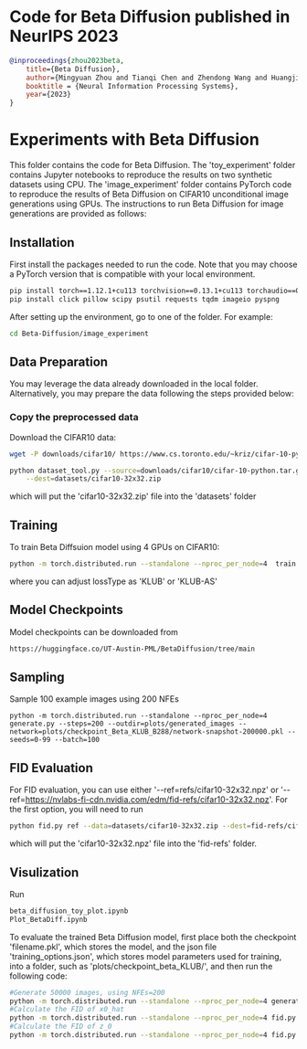 # Code for Beta Diffusion published in NeurIPS 2023

```bibtex
@inproceedings{zhou2023beta,
    title={Beta Diffusion},
    author={Mingyuan Zhou and Tianqi Chen and Zhendong Wang and Huangjie Zheng},
    booktitle = {Neural Information Processing Systems},
    year={2023}
}
```

# Experiments with Beta Diffusion

This folder contains the code for Beta Diffusion. The 'toy_experiment' folder contains Jupyter notebooks to reproduce the results on two synthetic datasets using CPU. The 'image_experiment' folder contains PyTorch code to reproduce the results of Beta Diffusion on CIFAR10 unconditional image generations using GPUs. The instructions to run Beta Diffusion for image generations are provided as follows:

## Installation

First install the packages needed to run the code. Note that you may choose a PyTorch version that is compatible with your local environment. 

```sh
pip install torch==1.12.1+cu113 torchvision==0.13.1+cu113 torchaudio==0.12.1 --extra-index-url https://download.pytorch.org/whl/cu113
pip install click pillow scipy psutil requests tqdm imageio pyspng
```
After setting up the environment, go to one of the folder. For example:
```sh
cd Beta-Diffusion/image_experiment
```

## Data Preparation
You may leverage the data already downloaded in the local folder. Alternatively, you may prepare the data following the steps provided below:


### Copy the preprocessed data
Download the CIFAR10 data:
```sh
wget -P downloads/cifar10/ https://www.cs.toronto.edu/~kriz/cifar-10-python.tar.gz

python dataset_tool.py --source=downloads/cifar10/cifar-10-python.tar.gz \
    --dest=datasets/cifar10-32x32.zip
```
which will put the 'cifar10-32x32.zip' file into the 'datasets' folder 


## Training
To train Beta Diffsuion model using 4 GPUs on CIFAR10:

```bash
python -m torch.distributed.run --standalone --nproc_per_node=4  train.py --outdir=betadiff-train-runs/ --data=datasets/cifar10-32x32.zip --cond=False --arch=ddpmpp --batch=512 --precond=betadiff --lr=2e-4 --Shift=0.60 --Scale=0.39 --sigmoid_start=10 --sigmoid_end=-13 --sigmoid_power=1 --lossType='KLUB' --eta=10000
```
where you can adjust lossType as 'KLUB' or 'KLUB-AS' 

## Model Checkpoints

Model checkpoints can be downloaded from 
```sh
https://huggingface.co/UT-Austin-PML/BetaDiffusion/tree/main
```
## Sampling 
Sample 100 example images using 200 NFEs
```
python -m torch.distributed.run --standalone --nproc_per_node=4 generate.py --steps=200 --outdir=plots/generated_images --network=plots/checkpoint_Beta_KLUB_B288/network-snapshot-200000.pkl --seeds=0-99 --batch=100
```


## FID Evaluation

For FID evaluation, you can use either '--ref=refs/cifar10-32x32.npz' or '--ref=https://nvlabs-fi-cdn.nvidia.com/edm/fid-refs/cifar10-32x32.npz'. For the first option, you will need to run
```sh
python fid.py ref --data=datasets/cifar10-32x32.zip --dest=fid-refs/cifar10-32x32.npz
```
which will put the 'cifar10-32x32.npz' file into the 'fid-refs' folder.

## Visulization

Run 
```sh
beta_diffusion_toy_plot.ipynb
Plot_BetaDiff.ipynb
```

To evaluate the trained Beta Diffusion model, first place both the checkpoint 'filename.pkl', which stores the model, and the json file 'training_options.json', which stores model parameters used for training, into a folder, such as 'plots/checkpoint_beta_KLUB/', and then run the following code:

```bash
#Generate 50000 images, using NFEs=200
python -m torch.distributed.run --standalone --nproc_per_node=4 generate.py --steps=200 --outdir=plots/images --network=plots/checkpoint_beta_KLUB/network-snapshot-200000.pkl --seeds=0-49999
#Calculate the FID of x0_hat
python -m torch.distributed.run --standalone --nproc_per_node=4 fid.py calc --images=plots/images --ref=$fid_file
#Calculate the FID of z_0
python -m torch.distributed.run --standalone --nproc_per_node=4 fid.py calc --images=plots/images_1 --ref=$fid_file
```

